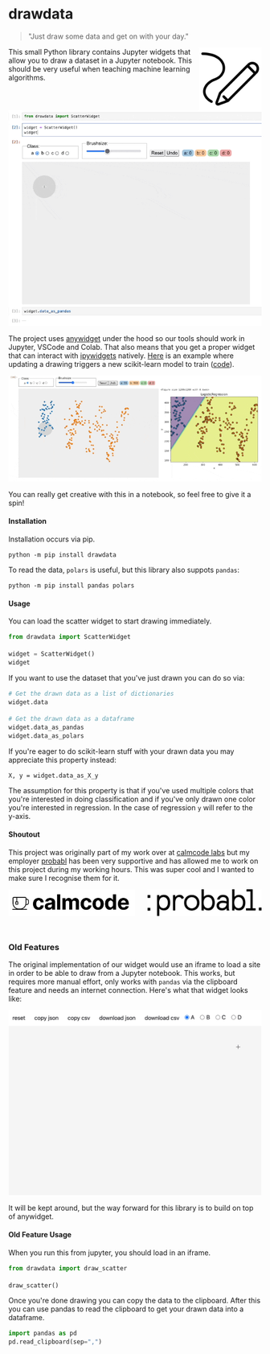 # drawdata 

> "Just draw some data and get on with your day."
 
<img src="imgs/logo.png" width=125 height=125 align="right" style="z-index: 9999;">

This small Python library contains Jupyter widgets that allow you to draw a dataset in a Jupyter
notebook. This should be very useful when teaching machine learning algorithms.

![](imgs/widget.gif)

The project uses [anywidget](https://anywidget.dev/) under the hood so our tools should work in Jupyter, VSCode and Colab. That also means that you get a proper widget that can interact with [ipywidgets](https://ipywidgets.readthedocs.io/en/stable/) natively. [Here](https://www.youtube.com/watch?v=STPv0jSAQEk) is an example where updating a drawing triggers a new scikit-learn model to train ([code](https://github.com/probabl-ai/youtube-appendix/blob/main/04-drawing-data/notebook.ipynb)).

![](imgs/update.gif)

You can really get creative with this in a notebook, so feel free to give it a spin!

#### Installation 

Installation occurs via pip. 

```
python -m pip install drawdata
```

To read the data, `polars` is useful, but this library also suppots `pandas`:

```
python -m pip install pandas polars
```

#### Usage

You can load the scatter widget to start drawing immediately. 

```python
from drawdata import ScatterWidget

widget = ScatterWidget()
widget
```

If you want to use the dataset that you've just drawn you can do so via: 

```python
# Get the drawn data as a list of dictionaries
widget.data

# Get the drawn data as a dataframe
widget.data_as_pandas
widget.data_as_polars
```

If you're eager to do scikit-learn stuff with your drawn data you may appreciate this property instead:

```
X, y = widget.data_as_X_y
```

The assumption for this property is that if you've used multiple colors that you're interested in doing classification and if you've only drawn one color you're interested in regression. In the case of regression `y` will refer to the y-axis.

#### Shoutout 

This project was originally part of my work over at [calmcode labs](https://calmcode.io/labs/drawdata) but my employer [probabl](https://probabl.ai) has
been very supportive and has allowed me to work on this project during
my working hours. This was super cool and I wanted to make sure I recognise them for it.

<p align="center" width="100%" dir="auto">
    <a href="https://calmcode.io">
        <img src="imgs/calmcode-logo.webp" width="50%" align="left">
    </a>
    <a href="https://probabl.ai">
        <img src="imgs/probabl.png" width="45%" align="right">
    </a>
    <br><br><br>
</p>

<br>

### Old Features 

The original implementation of our widget would use an iframe to load a site in order
to be able to draw from a Jupyter notebook. This works, but requires more manual effort, only works with `pandas` via the clipboard feature and needs an internet connection. Here's what that widget looks like:

![](imgs/gif.gif)

It will be kept around, but the way forward for this library is to build on top of anywidget.

#### Old Feature Usage 

When you run this from jupyter, you should load in an iframe.

```python
from drawdata import draw_scatter

draw_scatter()
```

Once you're done drawing you can copy the data to the clipboard. After this you can use pandas to read the clipboard to get your drawn data into a dataframe.

```python
import pandas as pd 
pd.read_clipboard(sep=",")
```
